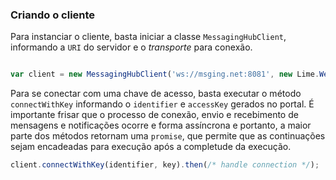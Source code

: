### Criando o cliente

Para instanciar o cliente, basta iniciar a classe `MessagingHubClient`, informando a `URI` do servidor e o *transporte* para conexão.

```javascript

var client = new MessagingHubClient('ws://msging.net:8081', new Lime.WebSocketTransport());
```

Para se conectar com uma chave de acesso, basta executar o método `connectWithKey` informando o `identifier` e `accessKey` gerados no portal. É importante frisar que o processo de conexão, envio e recebimento de mensagens e notificações ocorre e forma assíncrona e portanto, a maior parte dos métodos retornam uma `promise`, que permite que as continuações sejam encadeadas para execução após a completude da execução.

```javascript
client.connectWithKey(identifier, key).then(/* handle connection */);
```
